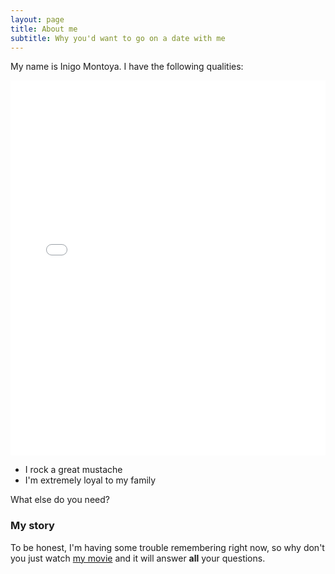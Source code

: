 ```yaml
---
layout: page
title: About me
subtitle: Why you'd want to go on a date with me
---
```


My name is Inigo Montoya. I have the following qualities:

<iframe src="{{ site.baseurl }}/assets/plots/gender_distribution.html" 
        width="100%" height="600px" frameborder="0"></iframe>

- I rock a great mustache
- I'm extremely loyal to my family

What else do you need?

### My story

To be honest, I'm having some trouble remembering right now, so why don't you just watch [my movie](https://en.wikipedia.org/wiki/The_Princess_Bride_%28film%29) and it will answer **all** your questions.
